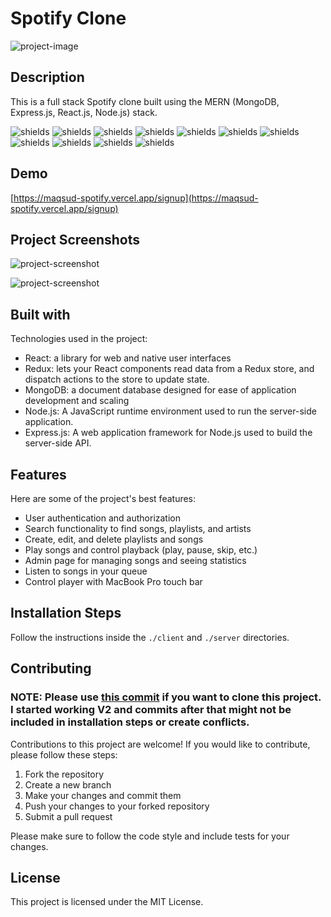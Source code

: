 # Spotify Clone

![project-image](https://i.ibb.co/BCQWZhs/Screenshot-2023-10-01-at-8-20-18-pm.png)

## Description

This is a full stack Spotify clone built using the MERN (MongoDB, Express.js, React.js, Node.js) stack.

![shields](https://img.shields.io/badge/Node.js-43853D?style=for-the-badge&logo=node.js&logoColor=white)
![shields](https://img.shields.io/badge/Sass-CC6699?style=for-the-badge&logo=sass&logoColor=white)
![shields](https://img.shields.io/badge/Express.js-404D59?style=for-the-badge)
![shields](https://img.shields.io/badge/React-20232A?style=for-the-badge&logo=react&logoColor=61DAFB)
![shields](https://img.shields.io/badge/Redux-593D88?style=for-the-badge&logo=redux&logoColor=white)
![shields](https://img.shields.io/badge/React_Router-CA4245?style=for-the-badge&logo=react-router&logoColor=white)
![shields](https://img.shields.io/badge/MongoDB-4EA94B?style=for-the-badge&logo=mongodb&logoColor=white)
![shields](https://img.shields.io/badge/Vercel-000000?style=for-the-badge&logo=vercel&logoColor=white)
![shields](https://img.shields.io/badge/WebStorm-000000?style=for-the-badge&logo=WebStorm&logoColor=white)
![shields](https://img.shields.io/badge/eslint-3A33D1?style=for-the-badge&logo=eslint&logoColor=white)
![shields](https://img.shields.io/badge/prettier-1A2C34?style=for-the-badge&logo=prettier&logoColor=F7BA3E)

## Demo

[https://maqsud-spotify.vercel.app/signup](https://maqsud-spotify.vercel.app/signup)

## Project Screenshots

![project-screenshot](https://i.ibb.co/QCLvSyX/Screenshot-2023-10-01-at-8-31-15-pm.png)

![project-screenshot](https://i.ibb.co/FD9b02f/Screenshot-2023-10-01-at-8-30-58-pm.png)

## Built with

Technologies used in the project:

- React: a library for web and native user interfaces
- Redux: lets your React components read data from a Redux store, and dispatch actions to the store to update state.
- MongoDB: a document database designed for ease of application development and scaling
- Node.js: A JavaScript runtime environment used to run the server-side application.
- Express.js: A web application framework for Node.js used to build the server-side API.

## Features

Here are some of the project's best features:

- User authentication and authorization
- Search functionality to find songs, playlists, and artists
- Create, edit, and delete playlists and songs
- Play songs and control playback (play, pause, skip, etc.)
- Admin page for managing songs and seeing statistics
- Listen to songs in your queue
- Control player with MacBook Pro touch bar

## Installation Steps

Follow the instructions inside the `./client` and `./server` directories.

## Contributing

### NOTE: Please use [this commit](https://github.com/maqsudtolipov/spotify-clone/tree/d6fd416c308b377c0113dfa2d0529bae2356b1e4) if you want to clone this project. I started working V2 and commits after that might not be included in installation steps or create conflicts.

Contributions to this project are welcome! If you would like to contribute, please follow these steps:

1. Fork the repository
2. Create a new branch
3. Make your changes and commit them
4. Push your changes to your forked repository
5. Submit a pull request

Please make sure to follow the code style and include tests for your changes.

## License

This project is licensed under the MIT License.
